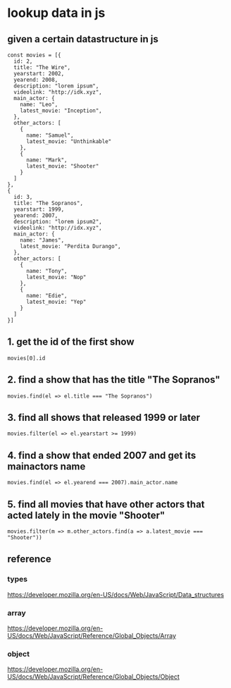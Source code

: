 
# lookup data in js
## given a certain datastructure in js
```JS 
const movies = [{
  id: 2,
  title: "The Wire",
  yearstart: 2002,
  yearend: 2008,
  description: "lorem ipsum",
  videolink: "http://idk.xyz",
  main_actor: {
    name: "Leo",
    latest_movie: "Inception",
  },
  other_actors: [
    {
      name: "Samuel",
      latest_movie: "Unthinkable"
    },
    {
      name: "Mark",
      latest_movie: "Shooter"
    }
  ]
},
{
  id: 3,
  title: "The Sopranos",
  yearstart: 1999,
  yearend: 2007,
  description: "lorem ipsum2",
  videolink: "http://idx.xyz",
  main_actor: {
    name: "James",
    latest_movie: "Perdita Durango",
  },
  other_actors: [
    {
      name: "Tony",
      latest_movie: "Nop"
    },
    {
      name: "Edie",
      latest_movie: "Yep"
    }
  ]
}]
```
## 1. get the id of the first show
```JS
movies[0].id 
```
## 2. find a show that has the title "The Sopranos"
```JS
movies.find(el => el.title === "The Sopranos")
```
## 3. find all shows that released 1999 or later
```JS
movies.filter(el => el.yearstart >= 1999)
```
## 4. find a show that ended 2007 and get its mainactors name
```JS
movies.find(el => el.yearend === 2007).main_actor.name
```
## 5. find all movies that have other actors that acted lately in the movie "Shooter"
```JS
movies.filter(m => m.other_actors.find(a => a.latest_movie === "Shooter"))
```

## reference
### types
https://developer.mozilla.org/en-US/docs/Web/JavaScript/Data_structures
### array
https://developer.mozilla.org/en-US/docs/Web/JavaScript/Reference/Global_Objects/Array
### object
https://developer.mozilla.org/en-US/docs/Web/JavaScript/Reference/Global_Objects/Object
